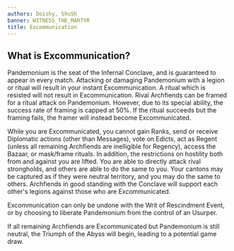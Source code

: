 ```yaml
---
authors: Doishy, ShuSh
banner: WITNESS_THE_MARTYR
title: Excommunication
---
```


## What is Excommunication?

Pandemonium is the seat of the Infernal Conclave, and is guaranteed to appear in
every match. Attacking or damaging Pandemonium with a legion or ritual will
result in your instant Excommunication. A ritual which is resisted will not
result in Excommunication. Rival Archfiends can be framed for a ritual attack on
Pandemonium. However, due to its special ability, the success rate of framing is
capped at 50%. If the ritual succeeds but the framing fails, the framer will
instead become Excommunicated.

While you are Excommunicated, you cannot gain Ranks, send or receive Diplomatic
actions (other than Messages), vote on Edicts, act as Regent (unless all
remaining Archfiends are inelligible for Regency), access the Bazaar, or
mask/frame rituals. In addition, the restrictions on hostility both from and
against you are lifted. You are able to directly attack rival strongholds, and
others are able to do the same to you. Your cantons may be captured as if they
were neutral territory, and you may do the same to others. Archfiends in good
standing with the Conclave will support each other's legions against those who
are Excommunicated.

Excommunication can only be undone with the Writ of Rescindment Event, or by
choosing to liberate Pandemonium from the control of an Usurper.

If all remaining Archfiends are Excommunicated but Pandemonium is still neutral,
the Triumph of the Abyss will begin, leading to a potential game draw.
